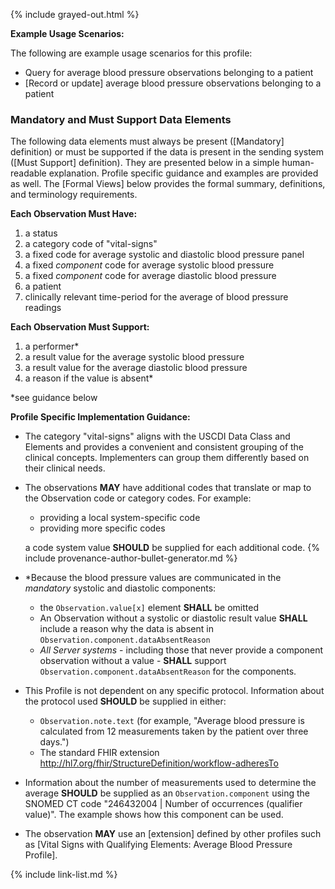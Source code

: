 {% include grayed-out.html %}

**Example Usage Scenarios:**

The following are example usage scenarios for this profile:

- Query for average blood pressure observations belonging to a patient
- [Record or update] average blood pressure observations belonging to a patient

### Mandatory and Must Support Data Elements


The following data elements must always be present ([Mandatory] definition) or must be supported if the data is present in the sending system ([Must Support] definition). They are presented below in a simple human-readable explanation. Profile specific guidance and examples are provided as well. The [Formal Views] below provides the formal summary, definitions, and terminology requirements.


**Each Observation Must Have:**

1. a status
2. a category code of "vital-signs"
3. a fixed code for average systolic and diastolic blood pressure panel
4. a fixed *component* code for average systolic blood pressure
5. a fixed *component* code for average diastolic blood pressure
6. a patient
7. clinically relevant time-period for the average of blood pressure readings

**Each Observation Must Support:**

1.  a performer*
3. a result value for the average systolic blood pressure
4. a result value for the average diastolic blood pressure
5.  a reason if the value is absent*
  
*see guidance below

**Profile Specific Implementation Guidance:**

- The category "vital-signs" aligns with the USCDI Data Class and Elements and provides a convenient and consistent grouping of the clinical concepts. Implementers can group them differently based on their clinical needs.
- The observations **MAY** have additional codes that translate or map to the Observation code or category codes. For example:
   -  providing a local system-specific code
   -  providing more specific codes

  a code system value **SHOULD** be supplied for each additional code.
{% include provenance-author-bullet-generator.md %}
- \*Because the blood pressure values are communicated in the *mandatory* systolic and diastolic components:
  - the `Observation.value[x]` element **SHALL** be omitted
  - An Observation without a systolic or diastolic result value **SHALL** include a reason why the data is absent in `Observation.component.dataAbsentReason`
  - *All Server systems* - including those that never provide a component observation without a value - **SHALL** support `Observation.component.dataAbsentReason` for the components.
- This Profile is not dependent on any specific protocol. Information about the protocol used **SHOULD** be supplied in either:
  - `Observation.note.text` (for example, "Average blood pressure is calculated from 12 measurements taken by the patient over three days.")
  - The standard FHIR extension <http://hl7.org/fhir/StructureDefinition/workflow-adheresTo>
- Information about the number of measurements used to determine the average **SHOULD** be supplied as an `Observation.component` using the SNOMED CT code "246432004 \| Number of occurrences (qualifier value)". The example shows how this component can be used.
- The observation **MAY** use an [extension] defined by other profiles such as [Vital Signs with Qualifying Elements: Average Blood Pressure Profile].

{% include link-list.md %}

</div><!-- grayed-out -->